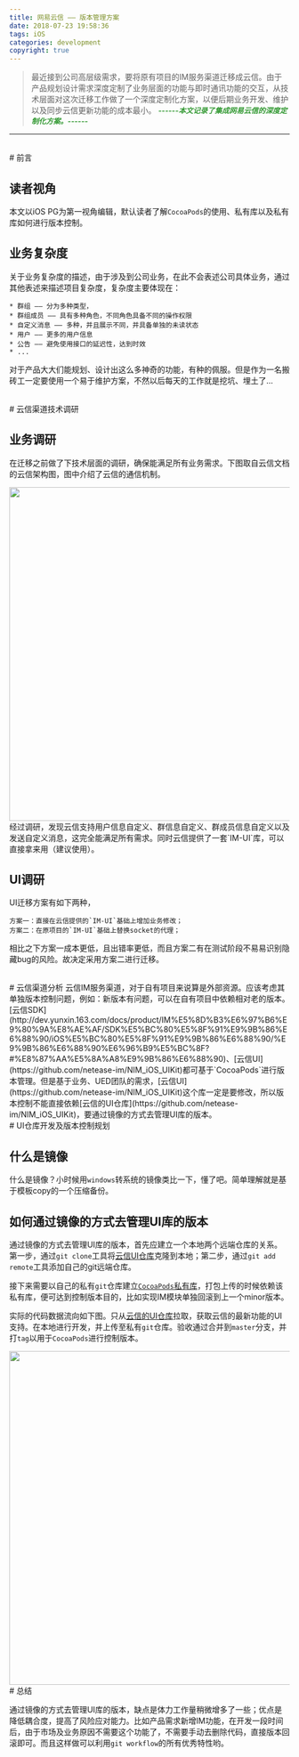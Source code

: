 ```yaml
---
title: 网易云信 —— 版本管理方案
date: 2018-07-23 19:58:36
tags: iOS
categories: development
copyright: true
---
```


> 最近接到公司高层级需求，要将原有项目的IM服务渠道迁移成云信。由于产品规划设计需求深度定制了业务层面的功能与即时通讯功能的交互，从技术层面对这次迁移工作做了一个深度定制化方案，以便后期业务开发、维护以及同步云信更新功能的成本最小。
> <font color=#339933 size=2>***------本文记录了集成网易云信的深度定制化方案。------***</font>

<!--more-->

---

<br/>
# 前言

## 读者视角
本文以iOS PG为第一视角编辑，默认读者了解`CocoaPods`的使用、私有库以及私有库如何进行版本控制。

## 业务复杂度
关于业务复杂度的描述，由于涉及到公司业务，在此不会表述公司具体业务，通过其他表述来描述项目复杂度，复杂度主要体现在：

	* 群组 —— 分为多种类型，
	* 群组成员 —— 具有多种角色，不同角色具备不同的操作权限
	* 自定义消息 —— 多种，并且展示不同，并具备单独的未读状态
	* 用户 —— 更多的用户信息
	* 公告 —— 避免使用接口的延迟性，达到时效
	* ...
对于产品大大们能规划、设计出这么多神奇的功能，有种的佩服。但是作为一名搬砖工一定要使用一个易于维护方案，不然以后每天的工作就是挖坑、埋土了...



<br/>
# 云信渠道技术调研

## 业务调研
在迁移之前做了下技术层面的调研，确保能满足所有业务需求。下图取自云信文档的云信架构图，图中介绍了云信的通信机制。
<!-- ![img0](/resourse/iOS/YX_IM/0.png) -->
<img src="/resourse/iOS/YX_IM/0.png" width="600">
经过调研，发现云信支持用户信息自定义、群信息自定义、群成员信息自定义以及发送自定义消息，这完全能满足所有需求。同时云信提供了一套`IM-UI`库，可以直接拿来用（建议使用）。

## UI调研
UI迁移方案有如下两种，

	方案一：直接在云信提供的`IM-UI`基础上增加业务修改；
	方案二：在原项目的`IM-UI`基础上替换socket的代理；

相比之下方案一成本更低，且出错率更低，而且方案二有在测试阶段不易易识别隐藏bug的风险。故决定采用方案二进行迁移。


<br/>
# 云信渠道分析
云信IM服务渠道，对于自有项目来说算是外部资源。应该考虑其单独版本控制问题，例如：新版本有问题，可以在自有项目中依赖相对老的版本。
[云信SDK](http://dev.yunxin.163.com/docs/product/IM%E5%8D%B3%E6%97%B6%E9%80%9A%E8%AE%AF/SDK%E5%BC%80%E5%8F%91%E9%9B%86%E6%88%90/iOS%E5%BC%80%E5%8F%91%E9%9B%86%E6%88%90/%E9%9B%86%E6%88%90%E6%96%B9%E5%BC%8F?#%E8%87%AA%E5%8A%A8%E9%9B%86%E6%88%90)、[云信UI](https://github.com/netease-im/NIM_iOS_UIKit)都可基于`CocoaPods`进行版本管理。但是基于业务、UED团队的需求，[云信UI](https://github.com/netease-im/NIM_iOS_UIKit)这个库一定是要修改，所以版本控制不能直接依赖[云信的UI仓库](https://github.com/netease-im/NIM_iOS_UIKit)，要通过镜像的方式去管理UI库的版本。



<br/>
# UI仓库开发及版本控制规划

## 什么是镜像
什么是镜像？小时候用`windows`转系统的镜像类比一下，懂了吧。简单理解就是基于模板copy的一个压缩备份。

## 如何通过镜像的方式去管理UI库的版本

通过镜像的方式去管理UI库的版本，首先应建立一个本地两个远端仓库的关系。第一步，通过`git clone`工具将[云信UI仓库](https://github.com/netease-im/NIM_iOS_UIKit)克隆到本地；第二步，通过`git add remote`工具添加自己的git远端仓库。

接下来需要以自己的私有`git`仓库建立[`CocoaPods`私有库](http://blog.pirate6.com/2016/07/20/cocoapods-private-repo-md/)，打包上传的时候依赖该私有库，便可达到控制版本目的，比如实现IM模块单独回滚到上一个minor版本。

实际的代码数据流向如下图。只从[云信的UI仓库](https://github.com/netease-im/NIM_iOS_UIKit)拉取，获取云信的最新功能的UI支持。在本地进行开发，并上传至私有`git`仓库。验收通过合并到`master`分支，并打`tag`以用于`CocoaPods`进行控制版本。
<!-- ![img2](/resourse/iOS/YX_IM/2.png) -->
<img src="/resourse/iOS/YX_IM/2.png" width="600">



<!-- <br/>
# 业务交互规划
![img1](/resourse/iOS/YX_IM/1.png)
<img src="/resourse/iOS/YX_IM/1.png" width="600">
 -->


<br/>
# 总结

通过镜像的方式去管理UI库的版本，缺点是体力工作量稍微增多了一些；优点是降低耦合度，提高了风险应对能力。比如产品需求新增IM功能，在开发一段时间后，由于市场及业务原因不需要这个功能了，不需要手动去删除代码，直接版本回滚即可。而且这样做可以利用`git workflow`的所有优秀特性哟。




